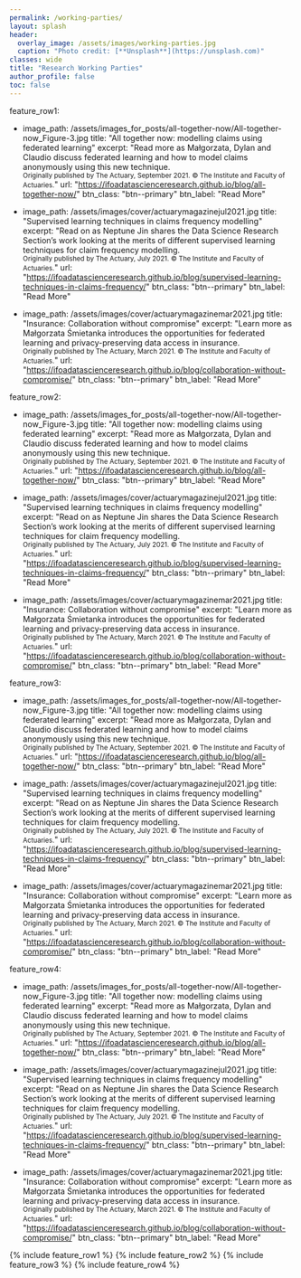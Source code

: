 ```yaml
---
permalink: /working-parties/
layout: splash
header:
  overlay_image: /assets/images/working-parties.jpg
  caption: "Photo credit: [**Unsplash**](https://unsplash.com)"
classes: wide
title: "Research Working Parties"
author_profile: false
toc: false
---
```


feature_row1:

  - image_path: /assets/images_for_posts/all-together-now/All-together-now_Figure-3.jpg
    title: "All together now: modelling claims using federated learning"
    excerpt: "Read more as Małgorzata, Dylan and Claudio discuss federated learning and how to model claims anonymously using this new technique.<br><small>Originally published by The Actuary, September 2021. © The Institute and Faculty of Actuaries.</small>"
    url: "https://ifoadatascienceresearch.github.io/blog/all-together-now/"
    btn_class: "btn--primary"
    btn_label: "Read More"

  - image_path: /assets/images/cover/actuarymagazinejul2021.jpg
    title: "Supervised learning techniques in claims frequency modelling"
    excerpt: "Read on as Neptune Jin shares the Data Science Research Section’s work looking at the merits of different supervised learning techniques for claim frequency modelling.<br><small>Originally published by The Actuary, July 2021. © The Institute and Faculty of Actuaries.</small>"
    url: "https://ifoadatascienceresearch.github.io/blog/supervised-learning-techniques-in-claims-frequency/"
    btn_class: "btn--primary"
    btn_label: "Read More"

  - image_path: /assets/images/cover/actuarymagazinemar2021.jpg
    title: "Insurance: Collaboration without compromise"
    excerpt: "Learn more as Małgorzata Śmietanka introduces the opportunities for federated learning and privacy-preserving data access in insurance. <br><small>Originally published by The Actuary, March 2021. © The Institute and Faculty of Actuaries.</small>"
    url: "https://ifoadatascienceresearch.github.io/blog/collaboration-without-compromise/"
    btn_class: "btn--primary"
    btn_label: "Read More"

feature_row2:

  - image_path: /assets/images_for_posts/all-together-now/All-together-now_Figure-3.jpg
    title: "All together now: modelling claims using federated learning"
    excerpt: "Read more as Małgorzata, Dylan and Claudio discuss federated learning and how to model claims anonymously using this new technique.<br><small>Originally published by The Actuary, September 2021. © The Institute and Faculty of Actuaries.</small>"
    url: "https://ifoadatascienceresearch.github.io/blog/all-together-now/"
    btn_class: "btn--primary"
    btn_label: "Read More"

  - image_path: /assets/images/cover/actuarymagazinejul2021.jpg
    title: "Supervised learning techniques in claims frequency modelling"
    excerpt: "Read on as Neptune Jin shares the Data Science Research Section’s work looking at the merits of different supervised learning techniques for claim frequency modelling.<br><small>Originally published by The Actuary, July 2021. © The Institute and Faculty of Actuaries.</small>"
    url: "https://ifoadatascienceresearch.github.io/blog/supervised-learning-techniques-in-claims-frequency/"
    btn_class: "btn--primary"
    btn_label: "Read More"

  - image_path: /assets/images/cover/actuarymagazinemar2021.jpg
    title: "Insurance: Collaboration without compromise"
    excerpt: "Learn more as Małgorzata Śmietanka introduces the opportunities for federated learning and privacy-preserving data access in insurance. <br><small>Originally published by The Actuary, March 2021. © The Institute and Faculty of Actuaries.</small>"
    url: "https://ifoadatascienceresearch.github.io/blog/collaboration-without-compromise/"
    btn_class: "btn--primary"
    btn_label: "Read More"
    
feature_row3:

  - image_path: /assets/images_for_posts/all-together-now/All-together-now_Figure-3.jpg
    title: "All together now: modelling claims using federated learning"
    excerpt: "Read more as Małgorzata, Dylan and Claudio discuss federated learning and how to model claims anonymously using this new technique.<br><small>Originally published by The Actuary, September 2021. © The Institute and Faculty of Actuaries.</small>"
    url: "https://ifoadatascienceresearch.github.io/blog/all-together-now/"
    btn_class: "btn--primary"
    btn_label: "Read More"

  - image_path: /assets/images/cover/actuarymagazinejul2021.jpg
    title: "Supervised learning techniques in claims frequency modelling"
    excerpt: "Read on as Neptune Jin shares the Data Science Research Section’s work looking at the merits of different supervised learning techniques for claim frequency modelling.<br><small>Originally published by The Actuary, July 2021. © The Institute and Faculty of Actuaries.</small>"
    url: "https://ifoadatascienceresearch.github.io/blog/supervised-learning-techniques-in-claims-frequency/"
    btn_class: "btn--primary"
    btn_label: "Read More"

  - image_path: /assets/images/cover/actuarymagazinemar2021.jpg
    title: "Insurance: Collaboration without compromise"
    excerpt: "Learn more as Małgorzata Śmietanka introduces the opportunities for federated learning and privacy-preserving data access in insurance. <br><small>Originally published by The Actuary, March 2021. © The Institute and Faculty of Actuaries.</small>"
    url: "https://ifoadatascienceresearch.github.io/blog/collaboration-without-compromise/"
    btn_class: "btn--primary"
    btn_label: "Read More"

feature_row4:

  - image_path: /assets/images_for_posts/all-together-now/All-together-now_Figure-3.jpg
    title: "All together now: modelling claims using federated learning"
    excerpt: "Read more as Małgorzata, Dylan and Claudio discuss federated learning and how to model claims anonymously using this new technique.<br><small>Originally published by The Actuary, September 2021. © The Institute and Faculty of Actuaries.</small>"
    url: "https://ifoadatascienceresearch.github.io/blog/all-together-now/"
    btn_class: "btn--primary"
    btn_label: "Read More"

  - image_path: /assets/images/cover/actuarymagazinejul2021.jpg
    title: "Supervised learning techniques in claims frequency modelling"
    excerpt: "Read on as Neptune Jin shares the Data Science Research Section’s work looking at the merits of different supervised learning techniques for claim frequency modelling.<br><small>Originally published by The Actuary, July 2021. © The Institute and Faculty of Actuaries.</small>"
    url: "https://ifoadatascienceresearch.github.io/blog/supervised-learning-techniques-in-claims-frequency/"
    btn_class: "btn--primary"
    btn_label: "Read More"

  - image_path: /assets/images/cover/actuarymagazinemar2021.jpg
    title: "Insurance: Collaboration without compromise"
    excerpt: "Learn more as Małgorzata Śmietanka introduces the opportunities for federated learning and privacy-preserving data access in insurance. <br><small>Originally published by The Actuary, March 2021. © The Institute and Faculty of Actuaries.</small>"
    url: "https://ifoadatascienceresearch.github.io/blog/collaboration-without-compromise/"
    btn_class: "btn--primary"
    btn_label: "Read More"


{% include feature_row1 %}
{% include feature_row2 %}
{% include feature_row3 %}
{% include feature_row4 %}

